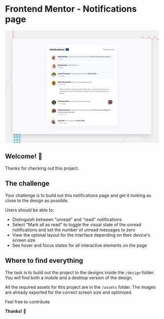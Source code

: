 # Frontend Mentor - Notifications page

![Design preview for the Notifications page coding challenge](./design/desktop-preview.jpg)

## Welcome! 👋

Thanks for checking out this project.

## The challenge

Your challenge is to build out this notifications page and get it looking as close to the design as possible.

Users should be able to: 

- Distinguish between "unread" and "read" notifications
- Select "Mark all as read" to toggle the visual state of the unread notifications and set the number of unread messages to zero
- View the optimal layout for the interface depending on their device's screen size
- See hover and focus states for all interactive elements on the page

## Where to find everything

The task is to build out the project to the designs inside the `/design` folder. You will find both a mobile and a desktop version of the design. 

All the required assets for this project are in the `/assets` folder. The images are already exported for the correct screen size and optimized.

Feel free to contribute

**Thanks!** 🚀
